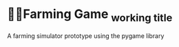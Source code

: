 <h1> 🥕🍑Farming Game <sub>working title</sub> </h1>
<p>A farming simulator prototype using the pygame library</p>
